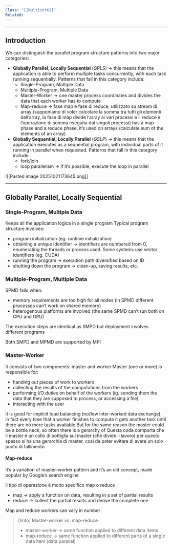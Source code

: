 ```yaml
---
Class: "[[Multicore]]"
Related:
---
```

---
## Introduction
We can distinguish the parallel program structure patterns into two major categories:
- **Globally Parallel, Locally Sequential** (*GPLS*) → this means that the application is able to perform multiple tasks concurrently, with each task running sequentially. Patterns that fall in this category include:
	- Single-Program, Multiple Data
	- Multiple-Program, Multiple Data
	- Master-Worker → one master process coordinates and divides the data that each worker has to compute
	- Map-reduce → fase map e fase di reduce, utilizzato su stream di array (supponiamo di voler calcolare  la somma tra tutti gli elementi dell’array, la fase di  map divide l’array ai vari processi e il reduce è l’operazione di somma eseguita dai singoli processi) has a map phase and a reduce phase, it’s used on arrays (calculate sum of the elements of an array)
- **Globally Sequential, Locally Parallel** (*GSLP*) → this means that the application executes as a sequential program, with individual parts of it running in parallel when requested.  Patterns that fall in this category include:
	- fork/join
	- loop parallelism → if it’s possible, execute the loop in parallel

![[Pasted image 20251021173645.png]]

---
##  Globally Parallel, Locally Sequential
### Single-Program, Multiple Data
Keeps all the application logica in a single program
Typical program structure involves:
- program initialization (eg. runtime initialization)
- obtaining a unique identifier → identifiers are numbered from $0$, enumerating the threads or process used. Some systems use vector identifiers (eg. CUDA)
- running the program → execution path diversified based on ID
- shutting down the program → clean-up, saving results, etc.

### Multiple-Program, Multiple Data
SPMD fails when:
- memory requirements are too high for all nodes (in SPMD different processes can’t work on shared memory)
- heterogenous platforms are involved (the same SPMD can’t run both on CPU and GPU)

The execution steps are identical as SMPD but deployment involves different programs

Both SMPD and MPMD are supported by MPI

### Master-Worker
It consists of two components: master and worker
Master (one or more) is responsible for:
- handing out pieces of work to workers
- collecting the results of the computations from the workers
- performing I/O duties on behalf of the workers (ig. sending them the data that they are supposed to process, or accessing a file)
- interacting with the user

It is good for implicit load balancing (no/few inter-worked data exchange), in fact every time that a worker finishes to compute it gets another task until there are no more tasks available
But for the same reason the master could be a bottle neck, so often there is a gerarchy of 
Questa coda comporta che il master è un collo di bottiglia sul master (che divide il lavoro) per questo spesso si ha una gerarchia di master, così da poter evitare di avere un solo punto di fallimento
#### Map-reduce
It’s a variation of master-worker pattern and it’s an old concept, made popular by Google’s search engine

  il tipo di operazione è molto specifico map o reduce
  - map → apply a function on data, resulting in a set of partial results
  - reduce → collect the partial results and derive the complete one

Map and reduce workers can vary in number

>[!info] Master-worker vs. map-reduce
>- master-worker → same function applied to different data items
>- map-reduce → same function applied to different parts of a single data item (data parallel)
